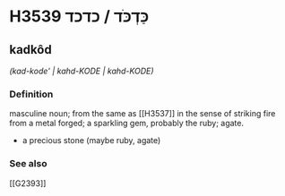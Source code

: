 # H3539 כַּדְכֹּד / כדכד

## kadkôd

_(kad-kode' | kahd-KODE | kahd-KODE)_

### Definition

masculine noun; from the same as [[H3537]] in the sense of striking fire from a metal forged; a sparkling gem, probably the ruby; agate.

- a precious stone (maybe ruby, agate)
### See also

[[G2393]]

